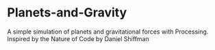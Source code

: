 # Planets-and-Gravity
A simple simulation of planets and gravitational forces with Processing. Inspired by the Nature of Code by Daniel Shiffman
